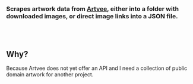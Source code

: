 ### Scrapes artwork data from [Artvee](https://artvee.com/), either into a folder with downloaded images, or direct image links into a JSON file.
<br />
<br />

## Why?
Because Artvee does not yet offer an API and I need a collection of public domain artwork for another project.